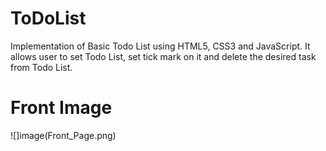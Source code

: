 # ToDoList

Implementation of Basic Todo List using HTML5, CSS3 and JavaScript. It allows user to set Todo List, set tick mark on it and delete the desired task from Todo List.

# Front Image

![]image(Front_Page.png)
